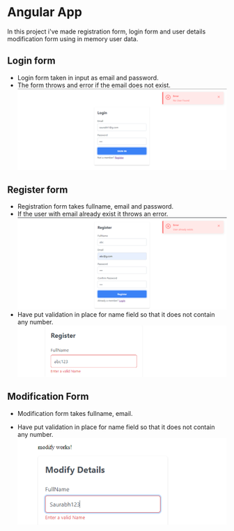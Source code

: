 
# Angular App 

In this project i've made registration form, login form and user details modification form using in memory user data.

## Login form

- Login form taken in input as email and password.
- The form throws and error if the email does not exist.
![Logo](docs/userdoesnotexist.png)

## Register form

- Registration form takes fullname, email and password.
- If the user with email already exist it throws an error.
  ![Logo](docs/userAlreadyExist.png)
- Have put validation in place for name field so that it does not contain any number. 
![Logo](docs/nameValidation.png)

## Modification Form

- Modification form takes fullname, email.

- Have put validation in place for name field so that it does not contain any number.
  ![Logo](docs/modifyFormValidation.png)



